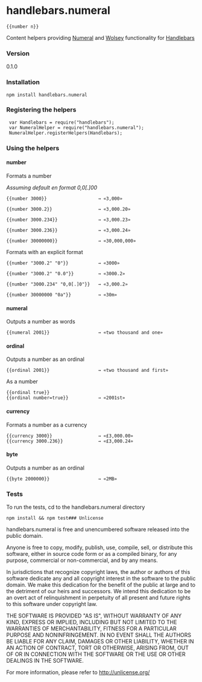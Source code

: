 # handlebars.numeral

    {{number n}}

Content helpers providing [Numeral](http://numeraljs.com) and [Wolsey](http://wolsey.solidgoldpig.com) functionality for [Handlebars](http://handlebarsjs.com)

### Version

0.1.0

### Installation

    npm install handlebars.numeral

### Registering the helpers

     var Handlebars = require("handlebars");
     var NumeralHelper = require("handlebars.numeral");
     NumeralHelper.registerHelpers(Handlebars);

### Using the helpers

#### number

Formats a number

*Assuming default en format 0,0[.]00*

    {{number 3000}}                   → «3,000»

    {{number 3000.2}}                 → «3,000.20»

    {{number 3000.234}}               → «3,000.23»

    {{number 3000.236}}               → «3,000.24»

    {{number 30000000}}               → «30,000,000»

Formats with an explicit format

    {{number "3000.2" "0"}}           → «3000»

    {{number "3000.2" "0.0"}}         → «3000.2»

    {{number "3000.234" "0,0[.]0"}}   → «3,000.2»

    {{number 30000000 "0a"}}          → «30m»

#### numeral

Outputs a number as words

    {{numeral 2001}}                  → «two thousand and one»

#### ordinal

Outputs a number as an ordinal

    {{ordinal 2001}}                  → «two thousand and first»

As a number

    {{ordinal true}}
    {{ordinal number=true}}           → «2001st»

#### currency

Formats a number as a currency

    {{currency 3000}}                 → «£3,000.00»
    {{currency 3000.236}}             → «£3,000.24»

#### byte

Outputs a number as an ordinal

    {{byte 2000000}}                  → «2MB»

### Tests

To run the tests, cd to the handlebars.numeral directory

    npm install && npm test### Unlicense

handlebars.numeral is free and unencumbered software released into 
the public domain.

Anyone is free to copy, modify, publish, use, compile, sell, or
distribute this software, either in source code form or as a compiled
binary, for any purpose, commercial or non-commercial, and by any
means.

In jurisdictions that recognize copyright laws, the author or authors
of this software dedicate any and all copyright interest in the
software to the public domain. We make this dedication for the benefit
of the public at large and to the detriment of our heirs and
successors. We intend this dedication to be an overt act of
relinquishment in perpetuity of all present and future rights to this
software under copyright law.

THE SOFTWARE IS PROVIDED "AS IS", WITHOUT WARRANTY OF ANY KIND,
EXPRESS OR IMPLIED, INCLUDING BUT NOT LIMITED TO THE WARRANTIES OF
MERCHANTABILITY, FITNESS FOR A PARTICULAR PURPOSE AND NONINFRINGEMENT.
IN NO EVENT SHALL THE AUTHORS BE LIABLE FOR ANY CLAIM, DAMAGES OR
OTHER LIABILITY, WHETHER IN AN ACTION OF CONTRACT, TORT OR OTHERWISE,
ARISING FROM, OUT OF OR IN CONNECTION WITH THE SOFTWARE OR THE USE OR
OTHER DEALINGS IN THE SOFTWARE.

For more information, please refer to <http://unlicense.org/>